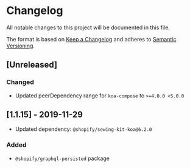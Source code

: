 # Changelog

All notable changes to this project will be documented in this file.

The format is based on [Keep a Changelog](http://keepachangelog.com/en/1.0.0/)
and adheres to [Semantic Versioning](http://semver.org/spec/v2.0.0.html).

## [Unreleased]

### Changed

- Updated peerDependency range for `koa-compose` to `>=4.0.0 <5.0.0`

## [1.1.15] - 2019-11-29

- Updated dependency: `@shopify/sewing-kit-koa@6.2.0`

### Added

- `@shopify/graphql-persisted` package
